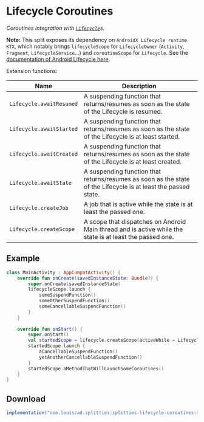 # Lifecycle Coroutines

*Coroutines integration with [`Lifecycle`][lifecycle]s.*

**Note:**
This split exposes its dependency on `AndroidX Lifecycle runtime KTX`, which notably brings
`lifecycleScope` for `LifecycleOwner` (`Activity`, `Fragment`, `LifecycleService`…) and
`coroutineScope` for `Lifecycle`. See the [documentation of Android Lifecycle here](https://developer.android.com/reference/kotlin/androidx/lifecycle/package-summary).

Extension functions:

| **Name** | **Description**
| -------- | ---------------
| `Lifecycle.awaitResumed` | A suspending function that returns/resumes as soon as the state of the Lifecycle is resumed.
| `Lifecycle.awaitStarted` | A suspending function that returns/resumes as soon as the state of the Lifecycle is at least started.
| `Lifecycle.awaitCreated` | A suspending function that returns/resumes as soon as the state of the Lifecycle is at least created.
| `Lifecycle.awaitState` | A suspending function that returns/resumes as soon as the state of the Lifecycle is at least the passed state.
| `Lifecycle.createJob` | A job that is active while the state is at least the passed one.
| `Lifecycle.createScope` | A scope that dispatches on Android Main thread and is active while the state is at least the passed one.

## Example

```kotlin
class MainActivity : AppCompatActivity() {
    override fun onCreate(savedInstanceState: Bundle?) {
        super.onCreate(savedInstanceState)
        lifecycleScope.launch {
            someSuspendFunction()
            someOtherSuspendFunction()
            someCancellableSuspendFunction()
        }
    }
    
    override fun onStart() {
        super.onStart()
        val startedScope = lifecycle.createScope(activeWhile = Lifecycle.State.STARTED)
        startedScope.launch {
            aCancellableSuspendFunction()
            yetAnotherCancellableSuspendFunction()
        }
        startedScope.aMethodThatWillLaunchSomeCoroutines()
    }
}
```

## Download

```groovy
implementation("com.louiscad.splitties:splitties-lifecycle-coroutines:$splitties_version")
```

[lifecycle]: https://developer.android.com/reference/kotlin/androidx/lifecycle/Lifecycle
